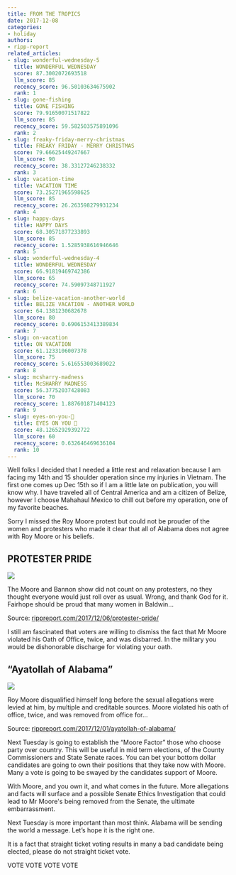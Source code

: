 ```yaml
---
title: FROM THE TROPICS
date: 2017-12-08
categories:
- holiday
authors:
- ripp-report
related_articles:
- slug: wonderful-wednesday-5
  title: WONDERFUL WEDNESDAY
  score: 87.3002072693518
  llm_score: 85
  recency_score: 96.50103634675902
  rank: 1
- slug: gone-fishing
  title: GONE FISHING
  score: 79.91650071517822
  llm_score: 85
  recency_score: 59.582503575891096
  rank: 2
- slug: freaky-friday-merry-christmas
  title: FREAKY FRIDAY - MERRY CHRISTMAS
  score: 79.66625449247667
  llm_score: 90
  recency_score: 38.33127246238332
  rank: 3
- slug: vacation-time
  title: VACATION TIME
  score: 73.25271965598625
  llm_score: 85
  recency_score: 26.263598279931234
  rank: 4
- slug: happy-days
  title: HAPPY DAYS
  score: 68.30571877233893
  llm_score: 85
  recency_score: 1.5285938616946646
  rank: 5
- slug: wonderful-wednesday-4
  title: WONDERFUL WEDNESDAY
  score: 66.91819469742386
  llm_score: 65
  recency_score: 74.59097348711927
  rank: 6
- slug: belize-vacation-another-world
  title: BELIZE VACATION - ANOTHER WORLD
  score: 64.1381230682678
  llm_score: 80
  recency_score: 0.6906153413389834
  rank: 7
- slug: on-vacation
  title: ON VACATION
  score: 61.1233106007378
  llm_score: 75
  recency_score: 5.616553003689022
  rank: 8
- slug: mcsharry-madness
  title: McSHARRY MADNESS
  score: 56.37752037428083
  llm_score: 70
  recency_score: 1.887601871404123
  rank: 9
- slug: eyes-on-you-👀
  title: EYES ON YOU 👀
  score: 48.12652929392722
  llm_score: 60
  recency_score: 0.632646469636104
  rank: 10
---
```

Well folks I decided that I needed a little rest and relaxation because I am facing my 14th and 15 shoulder operation since my injuries in Vietnam. The first one comes up Dec 15th so if I am a little late on publication, you will know why. I have traveled all of Central America and am a citizen of Belize, however I choose Mahahaul Mexico to chill out before my operation, one of my favorite beaches.

Sorry I missed the Roy Moore protest but could not be prouder of the women and protesters who made it clear that all of Alabama does not agree with Roy Moore or his beliefs.

## PROTESTER PRIDE

![](https://cdn.rippreport.com/wp-content/uploads/2017/12/fight-1296057_960_720-11.png)

The Moore and Bannon show did not count on any protesters, no they thought everyone would just roll over as usual. Wrong, and thank God for it. Fairhope should be proud that many women in Baldwin…

Source: [rippreport.com/2017/12/06/protester-pride/](https://rippreport.com/protester-pride/)

I still am fascinated that voters are willing to dismiss the fact that Mr Moore violated his Oath of Office, twice, and was disbarred. In the military you would be dishonorable discharge for violating your oath.

## “Ayatollah of Alabama”

![](https://cdn.rippreport.com/wp-content/uploads/2017/12/Judge_Roy_Moore1.jpg)

Roy Moore disqualified himself long before the sexual allegations were levied at him, by multiple and creditable sources. Moore violated his oath of office, twice, and was removed from office for…

Source: [rippreport.com/2017/12/01/ayatollah-of-alabama/](https://rippreport.com/ayatollah-of-alabama/)

Next Tuesday is going to establish the “Moore Factor” those who choose party over country. This will be useful in mid term elections, of the County Commissioners and State Senate races. You can bet your bottom dollar candidates are going to own their positions that they take now with Moore. Many a vote is going to be swayed by the candidates support of Moore.

With Moore, and you own it, and what comes in the future. More allegations and facts will surface and a possible Senate Ethics Investigation that could lead to Mr Moore's being removed from the Senate, the ultimate embarrassment.

Next Tuesday is more important than most think. Alabama will be sending the world a message. Let’s hope it is the right one.

It is a fact that straight ticket voting results in many a bad candidate being elected, please do not straight ticket vote.

VOTE VOTE VOTE VOTE
